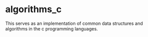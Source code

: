 # algorithms_c
This serves as an implementation of common data structures and algorithms in the c programming languages.
